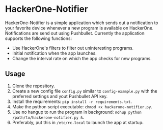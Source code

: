 # HackerOne-Notifier

HackerOne-Notifier is a simple application which sends out a notification to your favorite device whenever a new program is available on HackerOne. Notifications are send out using Pushbullet. Currently the application supports the following functions: 

- Use HackerOne's filters to filter out uninteresting programs.
- Initial notification when the app launches. 
- Change the interval rate on which the app checks for new programs.

## Usage

1. Clone the repository.
2. Create a new config file `config.py` similar to `config-example.py` with the preferred settings and yout Pushbullet API key.
3. Install the requirements: `pip install -r requirements.txt`.
4. Make the python script executable: `chmod +x hackerone-notifier.py`.
5. Use no hangup to run the program in background: `nohup python /path/to/hackerone-notifier.py &`.
6. Preferably, put this in `/etc/rc.local` to launch the app at startup.
